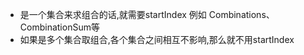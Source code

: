 - 是一个集合来求组合的话,就需要startIndex 例如 Combinations、CombinationSum等
- 如果是多个集合取组合,各个集合之间相互不影响,那么就不用startIndex
